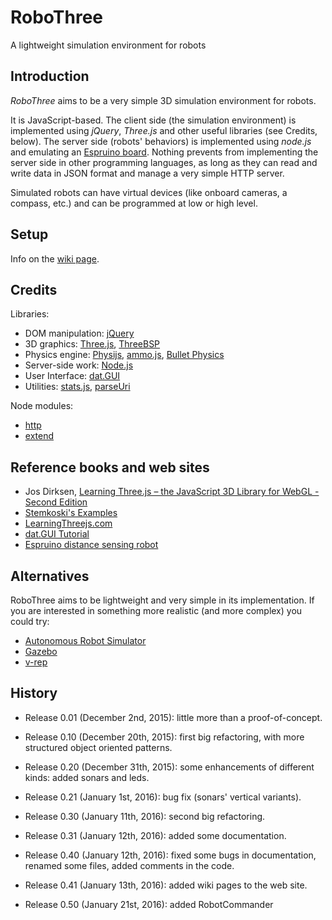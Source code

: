 # RoboThree

A lightweight simulation environment for robots

## Introduction

_RoboThree_ aims to be a very simple 3D simulation environment for robots.

It is JavaScript-based. The client side (the simulation environment) is implemented using *jQuery*, *Three.js* and other useful libraries (see Credits, below).
The server side (robots' behaviors) is implemented using *node.js* and emulating an [Espruino board](http://www.espruino.com/). Nothing prevents from implementing the server side in other programming languages, as long as they can read and write data in JSON format and manage a very simple HTTP server.

Simulated robots can have virtual devices (like onboard cameras, a compass, etc.) and can be programmed at low or high level.

## Setup

Info on the [wiki page](https://github.com/loristissino/RoboThree/wiki/Setup).

## Credits

Libraries:

* DOM manipulation: [jQuery](https://jquery.com/)
* 3D graphics: [Three.js](http://threejs.org/), [ThreeBSP](https://github.com/sshirokov/ThreeBSP)
* Physics engine: [Physijs](http://chandlerprall.github.io/Physijs/), [ammo.js](https://github.com/kripken/ammo.js/), [Bullet Physics](http://www.bulletphysics.org/)
* Server-side work: [Node.js](https://nodejs.org/en/)
* User Interface: [dat.GUI](https://code.google.com/p/dat-gui/)
* Utilities: [stats.js](http://github.com/mrdoob/stats.js), [parseUri](http://blog.stevenlevithan.com/archives/parseuri)

Node modules:

* [http](https://www.npmjs.com/package/http)
* [extend](https://www.npmjs.com/package/extend)

## Reference books and web sites

* Jos Dirksen, [Learning Three.js – the JavaScript 3D Library for WebGL - Second Edition](https://www.packtpub.com/web-development/learning-threejs-javascript-3d-library-webgl-second-edition)
* [Stemkoski's Examples](http://stemkoski.github.io/Three.js/)
* [LearningThreejs.com](http://learningthreejs.com/)
* [dat.GUI Tutorial](http://workshop.chromeexperiments.com/examples/gui/#1--Basic-Usage)
* [Espruino distance sensing robot](http://www.espruino.com/distance_sensing_robot)

## Alternatives

RoboThree aims to be lightweight and very simple in its implementation. If you are interested in something
more realistic (and more complex) you could try:

* [Autonomous Robot Simulator](http://sourceforge.net/projects/arsproject/)
* [Gazebo](http://gazebosim.org/)
* [v-rep](http://www.coppeliarobotics.com/downloads.html)

## History

* Release 0.01 (December 2nd, 2015): little more than a proof-of-concept.

* Release 0.10 (December 20th, 2015): first big refactoring, with more structured object oriented patterns.

* Release 0.20 (December 31th, 2015): some enhancements of different kinds: added sonars and leds.

* Release 0.21 (January 1st, 2016): bug fix (sonars' vertical variants).

* Release 0.30 (January 11th, 2016): second big refactoring.

* Release 0.31 (January 12th, 2016): added some documentation.

* Release 0.40 (January 12th, 2016): fixed some bugs in documentation, renamed some files, added comments in the code.

* Release 0.41 (January 13th, 2016): added wiki pages to the web site.

* Release 0.50 (January 21st, 2016): added RobotCommander

